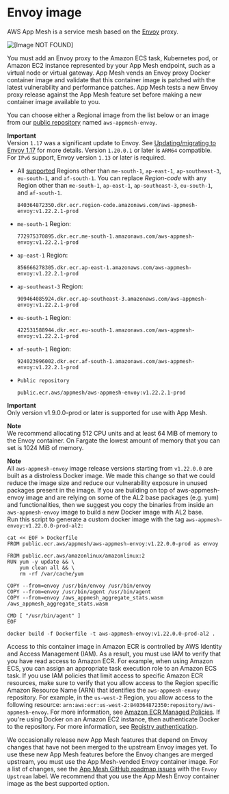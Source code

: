 # Envoy image<a name="envoy"></a>

AWS App Mesh is a service mesh based on the [Envoy](https://www.envoyproxy.io/) proxy\.

![\[Image NOT FOUND\]](http://docs.aws.amazon.com/app-mesh/latest/userguide/images/proxy.png)

You must add an Envoy proxy to the Amazon ECS task, Kubernetes pod, or Amazon EC2 instance represented by your App Mesh endpoint, such as a virtual node or virtual gateway\. App Mesh vends an Envoy proxy Docker container image and validate that this container image is patched with the latest vulnerability and performance patches\. App Mesh tests a new Envoy proxy release against the App Mesh feature set before making a new container image available to you\.

You can choose either a Regional image from the list below or an image from our [public repository](https://gallery.ecr.aws/appmesh/aws-appmesh-envoy) named `aws-appmesh-envoy`\.

**Important**  
Version `1.17` was a significant update to Envoy\. See [Updating/migrating to Envoy 1\.17](https://docs.aws.amazon.com/app-mesh/latest/userguide/1.17-migration.html) for more details\.
Version `1.20.0.1` or later is `ARM64` compatible\.
For `IPv6` support, Envoy version `1.13` or later is required\.
+ All [supported](https://docs.aws.amazon.com/general/latest/gr/appmesh.html) Regions other than `me-south-1`, `ap-east-1`, `ap-southeast-3`, `eu-south-1`, and `af-south-1`\. You can replace *Region\-code* with any Region other than `me-south-1`, `ap-east-1`, `ap-southeast-3`, `eu-south-1`, and `af-south-1`\. 

  ```
  840364872350.dkr.ecr.region-code.amazonaws.com/aws-appmesh-envoy:v1.22.2.1-prod
  ```
+ `me-south-1` Region:

  ```
  772975370895.dkr.ecr.me-south-1.amazonaws.com/aws-appmesh-envoy:v1.22.2.1-prod
  ```
+ `ap-east-1` Region:

  ```
  856666278305.dkr.ecr.ap-east-1.amazonaws.com/aws-appmesh-envoy:v1.22.2.1-prod
  ```
+ `ap-southeast-3` Region:

  ```
  909464085924.dkr.ecr.ap-southeast-3.amazonaws.com/aws-appmesh-envoy:v1.22.2.1-prod
  ```
+ `eu-south-1` Region:

  ```
  422531588944.dkr.ecr.eu-south-1.amazonaws.com/aws-appmesh-envoy:v1.22.2.1-prod
  ```
+ `af-south-1` Region:

  ```
  924023996002.dkr.ecr.af-south-1.amazonaws.com/aws-appmesh-envoy:v1.22.2.1-prod
  ```
+ `Public repository`

  ```
  public.ecr.aws/appmesh/aws-appmesh-envoy:v1.22.2.1-prod
  ```

**Important**  
Only version v1\.9\.0\.0\-prod or later is supported for use with App Mesh\.

**Note**  
We recommend allocating 512 CPU units and at least 64 MiB of memory to the Envoy container\. On Fargate the lowest amount of memory that you can set is 1024 MiB of memory\.

**Note**  
All `aws-appmesh-envoy` image release versions starting from `v1.22.0.0` are built as a distroless Docker image\. We made this change so that we could reduce the image size and reduce our vulnerability exposure in unused packages present in the image\. If you are building on top of aws\-appmesh\-envoy image and are relying on some of the AL2 base packages \(e\.g\. yum\) and functionalities, then we suggest you copy the binaries from inside an `aws-appmesh-envoy` image to build a new Docker image with AL2 base\.  
Run this script to generate a custom docker image with the tag `aws-appmesh-envoy:v1.22.0.0-prod-al2:`  

```
cat << EOF > Dockerfile
FROM public.ecr.aws/appmesh/aws-appmesh-envoy:v1.22.0.0-prod as envoy

FROM public.ecr.aws/amazonlinux/amazonlinux:2
RUN yum -y update && \
    yum clean all && \
    rm -rf /var/cache/yum

COPY --from=envoy /usr/bin/envoy /usr/bin/envoy
COPY --from=envoy /usr/bin/agent /usr/bin/agent
COPY --from=envoy /aws_appmesh_aggregate_stats.wasm /aws_appmesh_aggregate_stats.wasm

CMD [ "/usr/bin/agent" ]
EOF

docker build -f Dockerfile -t aws-appmesh-envoy:v1.22.0.0-prod-al2 .
```

Access to this container image in Amazon ECR is controlled by AWS Identity and Access Management \(IAM\)\. As a result, you must use IAM to verify that you have read access to Amazon ECR\. For example, when using Amazon ECS, you can assign an appropriate task execution role to an Amazon ECS task\. If you use IAM policies that limit access to specific Amazon ECR resources, make sure to verify that you allow access to the Region specific Amazon Resource Name \(ARN\) that identifies the `aws-appmesh-envoy` repository\. For example, in the `us-west-2` Region, you allow access to the following resource: `arn:aws:ecr:us-west-2:840364872350:repository/aws-appmesh-envoy`\. For more information, see [Amazon ECR Managed Policies](https://docs.aws.amazon.com/AmazonECR/latest/userguide/ecr_managed_policies.html)\. If you're using Docker on an Amazon EC2 instance, then authenticate Docker to the repository\. For more information, see [Registry authentication](https://docs.aws.amazon.com/AmazonECR/latest/userguide/Registries.html#registry_auth)\.

We occasionally release new App Mesh features that depend on Envoy changes that have not been merged to the upstream Envoy images yet\. To use these new App Mesh features before the Envoy changes are merged upstream, you must use the App Mesh\-vended Envoy container image\. For a list of changes, see the [App Mesh GitHub roadmap issues](https://github.com/aws/aws-app-mesh-roadmap/labels/Envoy%20Upstream) with the `Envoy Upstream` label\. We recommend that you use the App Mesh Envoy container image as the best supported option\.